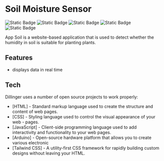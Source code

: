 # Soil Moisture Sensor
 ![Static Badge](https://img.shields.io/badge/HTML-E34F26?logo=HTML5&logoColor=FFFFFF) ![Static Badge](https://img.shields.io/badge/Tailwind%20css-06B6D4?logo=tailwindcss&logoColor=FFFFFF) ![Static Badge](https://img.shields.io/badge/JavaScript-F7DF1E?logo=javascript&logoColor=FFFFFF)  ![Static Badge](https://img.shields.io/badge/Arduino-00878F?logo=arduino&logoColor=FFFFFF) ![Static Badge](https://img.shields.io/badge/Firebase-FFCA28?logo=firebase&logoColor=FFFFFF)

App Soil is a website-based application that is used to detect whether the humidity in soil is suitable for planting plants.


## Features

- displays data in real time


## Tech

Dillinger uses a number of open source projects to work properly:

- [HTML] - Standard markup language used to create the structure and content of web pages.
- [CSS] - Styling language used to control the visual appearance of your web - pages.
- [JavaScript] - Client-side programming language used to add interactivity and functionality to your web pages.
- [Arduino] - Open-source hardware platform that allows you to create various electronic
- [Tailwind CSS] - A utility-first CSS framework for rapidly building custom designs without leaving your HTML.




